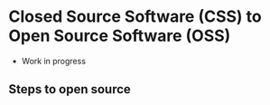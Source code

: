 # Closed Source Software (CSS) to Open Source Software (OSS)
- Work in progress

## Steps to open source
